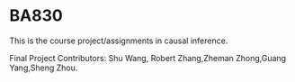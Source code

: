 # BA830
This is the course project/assignments in causal inference.

Final Project Contributors: Shu Wang, Robert Zhang,Zheman Zhong,Guang Yang,Sheng Zhou.
